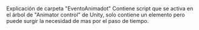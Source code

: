 Explicación de carpeta "EventoAnimadot"
Contiene script que se activa en el árbol de "Animator control" de Unity, solo contiene un elemento pero puede surgir la necesidad de mas por el paso de tiempo.